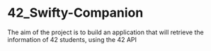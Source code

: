 # 42_Swifty-Companion
The aim of the project is to build an application that will retrieve the information of 42 students, using the 42 API
